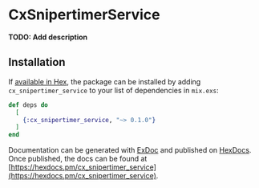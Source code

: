 # CxSnipertimerService

**TODO: Add description**

## Installation

If [available in Hex](https://hex.pm/docs/publish), the package can be installed
by adding `cx_snipertimer_service` to your list of dependencies in `mix.exs`:

```elixir
def deps do
  [
    {:cx_snipertimer_service, "~> 0.1.0"}
  ]
end
```

Documentation can be generated with [ExDoc](https://github.com/elixir-lang/ex_doc)
and published on [HexDocs](https://hexdocs.pm). Once published, the docs can
be found at [https://hexdocs.pm/cx_snipertimer_service](https://hexdocs.pm/cx_snipertimer_service).

